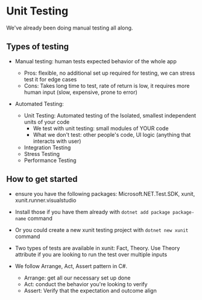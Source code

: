 # Unit Testing

We've already been doing manual testing all along.
## Types of testing
- Manual testing: human tests expected behavior of the whole app
    - Pros: flexible, no additional set up required for testing, we can stress test it for edge cases
    - Cons: Takes long time to test, rate of return is low, it requires more human input (slow, expensive, prone to error)

- Automated Testing:
    - Unit Testing: Automated testing of the Isolated, smallest independent units of your code
        - We test with unit testing: small modules of YOUR code
        - What we don't test: other people's code, UI logic (anything that interacts with user)
    - Integration Testing
    - Stress Testing
    - Performance Testing

## How to get started
- ensure you have the following packages: Microsoft.NET.Test.SDK, xunit, xunit.runner.visualstudio
- Install those if you have them already with `dotnet add package package-name` command
- Or you could create a new xunit testing project with `dotnet new xunit` command

- Two types of tests are available in xunit: Fact, Theory. Use Theory attribute if you are looking to run the test over multiple inputs

- We follow Arrange, Act, Assert pattern in C#.
    - Arrange: get all our necessary set up done
    - Act: conduct the behavior you're looking to verify
    - Assert: Verify that the expectation and outcome align